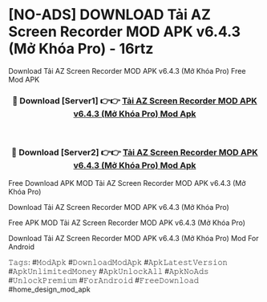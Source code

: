 # [NO-ADS] DOWNLOAD Tải AZ Screen Recorder MOD APK v6.4.3 (Mở Khóa Pro) - 16rtz
Download Tải AZ Screen Recorder MOD APK v6.4.3 (Mở Khóa Pro) Free Mod APK

<div align="center">
<h3>🔴 Download [Server1] 👉👉 <a href="https://apk-comot.site?title=Tải_AZ_Screen_Recorder_MOD_APK_v6.4.3_(Mở_Khóa_Pro)">Tải AZ Screen Recorder MOD APK v6.4.3 (Mở Khóa Pro) Mod Apk</a></h3><br>

<h3>🔴 Download [Server2] 👉👉 <a href="https://apk-comot.site?title=Tải_AZ_Screen_Recorder_MOD_APK_v6.4.3_(Mở_Khóa_Pro)">Tải AZ Screen Recorder MOD APK v6.4.3 (Mở Khóa Pro) Mod Apk</a></h3>
</div>


Free Download APK MOD Tải AZ Screen Recorder MOD APK v6.4.3 (Mở Khóa Pro)

Download Tải AZ Screen Recorder MOD APK v6.4.3 (Mở Khóa Pro) 

Free APK MOD Tải AZ Screen Recorder MOD APK v6.4.3 (Mở Khóa Pro) 

Download Tải AZ Screen Recorder MOD APK v6.4.3 (Mở Khóa Pro) Mod For Android

𝚃𝚊𝚐𝚜: #𝙼𝚘𝚍𝙰𝚙𝚔 #𝙳𝚘𝚠𝚗𝚕𝚘𝚊𝚍𝙼𝚘𝚍𝙰𝚙𝚔 #𝙰𝚙𝚔𝙻𝚊𝚝𝚎𝚜𝚝𝚅𝚎𝚛𝚜𝚒𝚘𝚗 #𝙰𝚙𝚔𝚄𝚗𝚕𝚒𝚖𝚒𝚝𝚎𝚍𝙼𝚘𝚗𝚎𝚢 #𝙰𝚙𝚔𝚄𝚗𝚕𝚘𝚌𝚔𝙰𝚕𝚕 #𝙰𝚙𝚔𝙽𝚘𝙰𝚍𝚜 #𝚄𝚗𝚕𝚘𝚌𝚔𝙿𝚛𝚎𝚖𝚒𝚞𝚖 #𝙵𝚘𝚛𝙰𝚗𝚍𝚛𝚘𝚒𝚍 #𝙵𝚛𝚎𝚎𝙳𝚘𝚠𝚗𝚕𝚘𝚊𝚍 #home_design_mod_apk